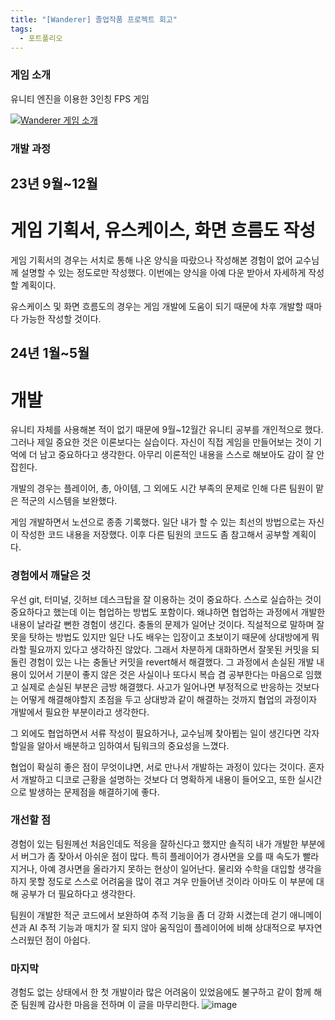 ```yaml
---
title: "[Wanderer] 졸업작품 프로젝트 회고"
tags:
  - 포트폴리오
---
```


### 게임 소개
유니티 엔진을 이용한 3인칭 FPS 게임

[![Wanderer 게임 소개](https://img.youtube.com/vi/ID4E6PL9TLo/0.jpg)](https://www.youtube.com/watch?v=ID4E6PL9TLo)


### 개발 과정
## 23년 9월~12월
# 게임 기획서, 유스케이스, 화면 흐름도 작성

게임 기획서의 경우는 서치로 통해 나온 양식을 따랐으나 작성해본 경험이 없어 교수님께 설명할 수 있는 정도로만 작성했다. 
이번에는 양식을 아예 다운 받아서 자세하게 작성할 계획이다.

유스케이스 및 화면 흐름도의 경우는 게임 개발에 도움이 되기 때문에 차후 개발할 때마다 가능한 작성할 것이다.

## 24년 1월~5월
# 개발

유니티 자체를 사용해본 적이 없기 때문에 9월~12월간 유니티 공부를 개인적으로 했다.
그러나 제일 중요한 것은 이론보다는 실습이다. 
자신이 직접 게임을 만들어보는 것이 기억에 더 남고 중요하다고 생각한다.
아무리 이론적인 내용을 스스로 해보아도 감이 잘 안잡힌다.

개발의 경우는 플레이어, 총, 아이템, 그 외에도 시간 부족의 문제로 인해 다른 팀원이 맡은 적군의 시스템을 보완했다.

게임 개발하면서 노션으로 종종 기록했다. 일단 내가 할 수 있는 최선의 방법으로는 자신이 작성한 코드 내용을 저장했다.
이후 다른 팀원의 코드도 좀 참고해서 공부할 계획이다.

### 경험에서 깨달은 것
우선 git, 터미널, 깃허브 데스크탑을 잘 이용하는 것이 중요하다.
스스로 실습하는 것이 중요하다고 했는데 이는 협업하는 방법도 포함이다.
왜냐하면 협업하는 과정에서 개발한 내용이 날라갈 뻔한 경험이 생긴다. 
충돌의 문제가 일어난 것이다.
직설적으로 말하며 잘못을 탓하는 방법도 있지만
일단 나도 배우는 입장이고 초보이기 때문에
상대방에게 뭐라할 필요까지 있다고 생각하진 않았다.
그래서 차분하게 대화하면서 잘못된 커밋을 되돌린 경험이 있는 나는 충돌난 커밋을 revert해서 해결했다.
그 과정에서 손실된 개발 내용이 있어서 기분이 좋지 않은 것은 사실이나
또다시 복습 겸 공부한다는 마음으로 임했고 실제로 손실된 부분은 금방 해결했다.
사고가 일어나면 부정적으로 반응하는 것보다는 어떻게 해결해야할지 초점을 두고 
상대방과 같이 해결하는 것까지 협업의 과정이자 개발에서 필요한 부분이라고 생각한다.

그 외에도 협업하면서 서류 작성이 필요하거나, 교수님께 찾아뵙는 일이 생긴다면
각자 할일을 알아서 배분하고 임하여서 팀워크의 중요성을 느꼈다. 

협업이 확실히 좋은 점이 무엇이냐면, 서로 만나서 개발하는 과정이 있다는 것이다.
혼자서 개발하고 디코로 근황을 설명하는 것보다
더 명확하게 내용이 들어오고, 또한 실시간으로 발생하는 문제점을 해결하기에 좋다.

### 개선할 점

경험이 있는 팀원께선 처음인데도 적응을 잘하신다고 했지만
솔직히 내가 개발한 부분에서 버그가 좀 잦아서 아쉬운 점이 많다.
특히 플레이어가 경사면을 오를 때 속도가 빨라지거나, 
아예 경사면을 올라가지 못하는 현상이 일어난다.
물리와 수학을 대입할 생각을 하지 못할 정도로
스스로 어려움을 많이 겪고 겨우 만들어낸 것이라
아마도 이 부분에 대해 공부가 더 필요하다고 생각한다.

팀원이 개발한 적군 코드에서 보완하여 추적 기능을 좀 더 강화 시켰는데
걷기 애니메이션과 AI 추적 기능과 매치가 잘 되지 않아
움직임이 플레이어에 비해 상대적으로 부자연스러웠던 점이 아쉽다.

### 마지막

경험도 없는 상태에서 한 첫 개발이라 많은 어려움이 있었음에도 불구하고 같이 함께 해준 팀원께 감사한 마음을 전하며 이 글을 마무리한다.
![image](https://github.com/doyeonghyun/doyeonghyun.github.io/assets/68155575/1ee6ea83-c209-4cf9-9d0d-0f57e3419bf6)

